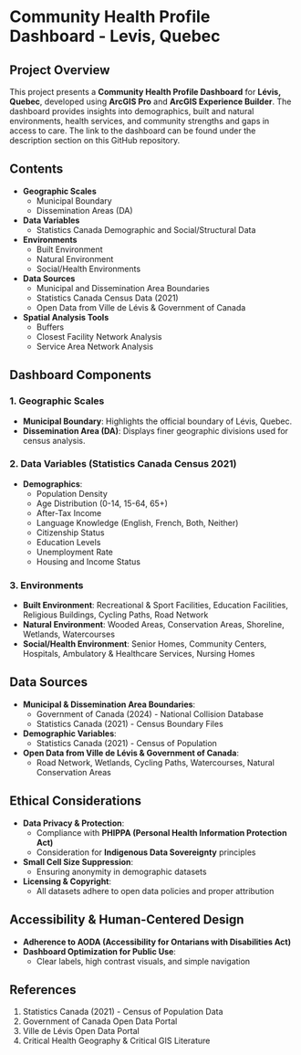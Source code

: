 # Community Health Profile Dashboard - Levis, Quebec

## Project Overview
This project presents a **Community Health Profile Dashboard** for **Lévis, Quebec**, developed using **ArcGIS Pro** and **ArcGIS Experience Builder**. The dashboard provides insights into demographics, built and natural environments, health services, and community strengths and gaps in access to care. The link to the dashboard can be found under the description section on this GitHub repository.

## Contents
- **Geographic Scales**
  - Municipal Boundary
  - Dissemination Areas (DA)
- **Data Variables**
  - Statistics Canada Demographic and Social/Structural Data
- **Environments**
  - Built Environment
  - Natural Environment
  - Social/Health Environments
- **Data Sources**
  - Municipal and Dissemination Area Boundaries
  - Statistics Canada Census Data (2021)
  - Open Data from Ville de Lévis & Government of Canada
- **Spatial Analysis Tools**
  - Buffers
  - Closest Facility Network Analysis
  - Service Area Network Analysis

## Dashboard Components
### 1. Geographic Scales
- **Municipal Boundary**: Highlights the official boundary of Lévis, Quebec.
- **Dissemination Area (DA)**: Displays finer geographic divisions used for census analysis.

### 2. Data Variables (Statistics Canada Census 2021)
- **Demographics**:
  - Population Density
  - Age Distribution (0-14, 15-64, 65+)
  - After-Tax Income
  - Language Knowledge (English, French, Both, Neither)
  - Citizenship Status
  - Education Levels
  - Unemployment Rate
  - Housing and Income Status

### 3. Environments
- **Built Environment**: Recreational & Sport Facilities, Education Facilities, Religious Buildings, Cycling Paths, Road Network
- **Natural Environment**: Wooded Areas, Conservation Areas, Shoreline, Wetlands, Watercourses
- **Social/Health Environment**: Senior Homes, Community Centers, Hospitals, Ambulatory & Healthcare Services, Nursing Homes

## Data Sources
- **Municipal & Dissemination Area Boundaries**:
  - Government of Canada (2024) - National Collision Database
  - Statistics Canada (2021) - Census Boundary Files
- **Demographic Variables**:
  - Statistics Canada (2021) - Census of Population
- **Open Data from Ville de Lévis & Government of Canada**:
  - Road Network, Wetlands, Cycling Paths, Watercourses, Natural Conservation Areas

## Ethical Considerations
- **Data Privacy & Protection**:
  - Compliance with **PHIPPA (Personal Health Information Protection Act)**
  - Consideration for **Indigenous Data Sovereignty** principles
- **Small Cell Size Suppression**:
  - Ensuring anonymity in demographic datasets
- **Licensing & Copyright**:
  - All datasets adhere to open data policies and proper attribution

## Accessibility & Human-Centered Design
- **Adherence to AODA (Accessibility for Ontarians with Disabilities Act)**
- **Dashboard Optimization for Public Use**:
  - Clear labels, high contrast visuals, and simple navigation

## References
1. Statistics Canada (2021) - Census of Population Data
2. Government of Canada Open Data Portal
3. Ville de Lévis Open Data Portal
4. Critical Health Geography & Critical GIS Literature

